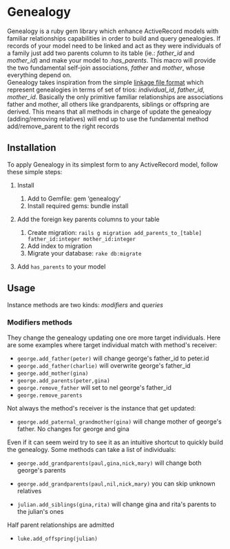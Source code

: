 # Genealogy

Genealogy is a ruby gem library which enhance ActiveRecord models with familiar relationships capabilities in order to build and query genealogies. If records of your model need to be linked and act as they were individuals of a family just add two parents column to its table (ie.: *father_id* and *mother_id*) and make your model to *:has_parents*. This macro will provide the two fundamental self-join associations, *father* and *mother*, whose everything depend on.  
Genealogy takes inspiration from the simple [linkage file format](http://www.helsinki.fi/~tsjuntun/autogscan/pedigreefile.html) which represent genealogies in terms of set of trios: *individual_id*, *father_id*, *mother_id*. Basically the only primitive familiar relationships are associations father and mother, all others like grandparents, siblings or offspring are derived. This means that all methods in charge of update the genealogy (adding/removing relatives) will end up to use the fundamental method add/remove_parent to the right records

## Installation

To apply Genealogy in its simplest form to any ActiveRecord model, follow these simple steps:  

1. Install   
    1. Add to Gemfile: gem ‘genealogy’   
    2. Install required gems: bundle install    

2. Add the foreign key parents columns to your table     
    1. Create migration: `rails g migration add_parents_to_[table] father_id:integer mother_id:integer`       
    2. Add index to migration    
    3. Migrate your database: `rake db:migrate`

3. Add `has_parents` to your model

## Usage

Instance methods are two kinds: *modifiers* and *queries*

### Modifiers methods

They change the genealogy updating one ore more target individuals. Here are some examples where target individual match with method's receiver:

* `george.add_father(peter)` will change george's father_id to peter.id
* `george.add_father(charlie)` will overwrite george's father_id
* `george.add_mother(gina)` 
* `george.add_parents(peter,gina)`
* `george.remove_father` will set to nel george's father_id 
* `george.remove_parents`

Not always the method's receiver is the instance that get updated:

* `george.add_paternal_grandmother(gina)` will change mother of george's father. No changes for george and gina

Even if it can seem weird try to see it as an intuitive shortcut to quickly build the genealogy.
Some methods can take a list of individuals:

* `george.add_grandparents(paul,gina,nick,mary)` will change both george's parents
* `george.add_grandparents(paul,nil,nick,mary)` you can skip unknown relatives

* `julian.add_siblings(gina,rita)` will change gina and rita's parents to the julian's ones

Half parent relationships are admitted

* `luke.add_offspring(julian)` 